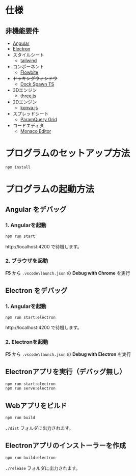 # 仕様

## 非機能要件

- [Angular](https://v18.angular.jp/)
- [Electron](https://www.electronjs.org/ja/docs/latest/)
- スタイルシート
  - [tailwind](/docs/tailwind.md)
- コンポーネント
  - [Flowbite](/docs/flowbite.md)
- ~~ドッキングウィンドウ~~
  - [Dock Spawn TS](https://node-projects.github.io/dock-spawn-ts/)
- 3Dエンジン
  - [three.js](https://threejs.org/)
- 2Dエンジン  
  - [konva.js](/docs/konva.md)
- スプレッドシート
  - [ParamQuery Grid](https://paramquery.com/tutorial)
- コードエディタ
  - [Monaco Editor](https://microsoft.github.io/monaco-editor/)



# プログラムのセットアップ方法

```bash
npm install
```

# プログラムの起動方法

## Angular をデバッグ

### 1. Angularを起動
```bash
npm run start
```
http://localhost:4200 で待機します。

### 2. ブラウザを起動
**F5** から
`.vscode\launch.json` の
**Debug with Chrome** を実行


## Electron をデバッグ

### 1. Angularを起動
```bash
npm run start:electron
```
http://localhost:4200 で待機します。

### 2. Electronを起動
**F5** から
`.vscode\launch.json` の
**Debug with Electron** を実行


## Electronアプリを実行（デバッグ無し）
```bash
npm run start:electron
npm run serve:electron
```

## Webアプリをビルド
```bash
npm run build
```
`./dist` フォルダに出力されます。


## Electronアプリのインストーラーを作成
```bash
npm run build:electron
```
`./release` フォルダに出力されます。

